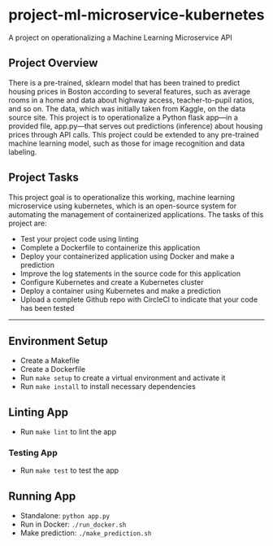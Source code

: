 # project-ml-microservice-kubernetes
A project on operationalizing a Machine Learning Microservice API

<h2>Project Overview</h2>

<p>There is a pre-trained, sklearn model that has been trained to predict housing prices in Boston according to several features, such as average rooms in a home and data about highway access, teacher-to-pupil ratios, and so on. The data, which was initially taken from Kaggle, on the data source site. This project is to operationalize a Python flask app—in a provided file, app.py—that serves out predictions (inference) about housing prices through API calls. This project could be extended to any pre-trained machine learning model, such as those for image recognition and data labeling.
</p>

<h2>Project Tasks</h2>

<p>This project goal is to operationalize this working, machine learning microservice using kubernetes, which is an open-source system for automating the management of containerized applications. The tasks of this project are:
</p>
<ul>
    <li>Test your project code using linting</li>
    <li>Complete a Dockerfile to containerize this application</li>
    <li>Deploy your containerized application using Docker and make a prediction</li>
    <li>Improve the log statements in the source code for this application</li>
    <li>Configure Kubernetes and create a Kubernetes cluster</li>
    <li>Deploy a container using Kubernetes and make a prediction</li>
    <li>Upload a complete Github repo with CircleCI to indicate that your code has been tested</li>
</ul>

***

<h2>Environment Setup</h2>

<ul>
  <li>Create a Makefile</li>
  <li>Create a Dockerfile</li>
  <li>Run <code>make setup</code> to create a virtual environment and activate it</li>
  <li>Run <code>make install</code> to install necessary dependencies</li>
</ul>

<h2>Linting App</h2>

<ul>
  <li>Run <code>make lint</code> to lint the app</li>
</ul>

<h3>Testing App</h2>

<ul>
  <li>Run <code>make test</code> to test the app</li>
</ul>

<h2>Running App</h2>

<ul>
  <li>Standalone: <code>python app.py</code></li>
  <li>Run in Docker: <code>./run_docker.sh</code></li>
  <li>Make prediction: <code>./make_prediction.sh</code></li>
</ul>